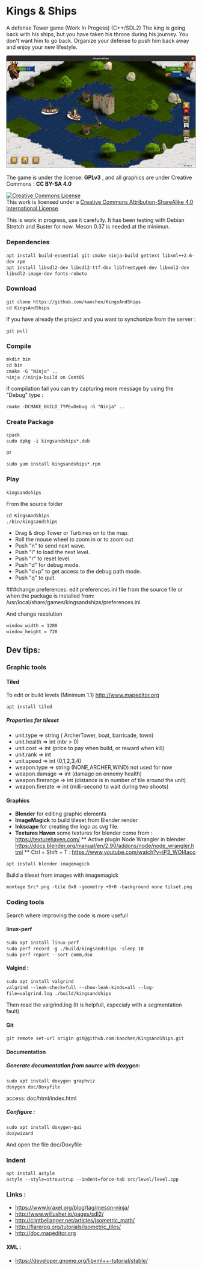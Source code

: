 # Kings & Ships
A defense Tower game (Work In Progess) (C++/SDL2)
The king is going back with his ships, but you have taken his throne during his journey. You don't want him to go back. Organize your defense to push him back away and enjoy your new lifestyle.

 ![KingsAndShips_ScreenShot](./src/img/KingsAndShips.jpg)
 
The game is under the license: **GPLv3** , and all graphics are under Creative Commons : **CC BY-SA 4.0**

<a rel="license" href="http://creativecommons.org/licenses/by-sa/4.0/"><img alt="Creative Commons License" style="border-width:0" src="https://i.creativecommons.org/l/by-sa/4.0/88x31.png" /></a><br />This work is licensed under a <a rel="license" href="http://creativecommons.org/licenses/by-sa/4.0/">Creative Commons Attribution-ShareAlike 4.0 International License</a>.

This is work in progress, use it carefully. It has been testing with Debian Stretch and Buster for now.
Meson 0.37 is needed at the minimun.

### Dependencies
```
apt install build-essential git cmake ninja-build gettext libxml++2.6-dev rpm
apt install libsdl2-dev libsdl2-ttf-dev libfreetype6-dev libxml2-dev libsdl2-image-dev fonts-roboto

```

### Download
```
git clone https://github.com/kaochen/KingsAndShips
cd KingsAndShips
```
If you have already the project and you want to synchonize from the server :
```
git pull
```

### Compile
```
mkdir bin
cd bin
cmake -G "Ninja" ..
ninja //ninja-build on CentOS
```

If compilation fail you can try capturing more message by using the "Debug" type :
```
cmake -DCMAKE_BUILD_TYPE=Debug -G "Ninja" ..
```

### Create Package
```
cpack
sudo dpkg -i kingsandships*.deb
```
or
```
sudo yum install kingsandships*.rpm
```

### Play

```
kingsandships
```
From the source folder
```
cd KingsAndShips
./bin/kingsandships
```

 * Drag & drop Tower or Turbines on to the map.
 * Roll the mouse wheel to zoom in or to zoom out
 * Push "n" to send next wave.
 * Push "l" to load the next level.
 * Push "r" to reset level.
 * Push "d" for debug mode.
 * Push "d+p" to get access to the debug path mode.
 * Push "q" to quit.


###change preferences:
edit preferences.ini file from the source file
or when the package is installed from:
/usr/local/share/games/kingsandships/preferences.ini

And change resolution
```
window_width = 1280
window_height = 720
```

## Dev tips:
### Graphic tools
#### Tiled
To edit or build levels (Minimum 1.1) http://www.mapeditor.org
```
apt install tiled
```
##### Properties for tileset 
  * unit.type => string ( ArcherTower, boat, barricade, town)
  * unit.health => int (nbr > 0)
  * unit.cost => int (price to pay when build, or reward when kill)
  * unit.rank => int
  * unit.speed => int (0,1,2,3,4)
  * weapon.type => string (NONE,ARCHER,WIND) not used for now
  * weapon.damage => int (damage on ennemy health)
  * weapon.firerange => int (distance is in number of tile around the unit)
  * weapon.firerate => int (milli-second to wait during two shoots)
    
#### Graphics
  * **Blender** for editing graphic elements
  * **ImageMagick** to build tileset from Blender render 
  * **Inkscape** for creating the logo as svg file.
  * **Textures Haven** some textures for blender come from : https://texturehaven.com/
  ** Active plugin Node Wrangler in blender . https://docs.blender.org/manual/en/2.90/addons/node/node_wrangler.html
  ** Ctrl + Shift + T : https://www.youtube.com/watch?v=iP3_WOl4aco

```
apt install blender imagemagick
```

Build a tileset from images with imagemagick
```
montage Src*.png -tile 8x8 -geometry +0+0 -background none tilset.png
```

### Coding tools
Search where improving the code is more usefull
#### linux-perf
```
sudo apt install linux-perf
sudo perf record -g ./build/kingsandships -sleep 10
sudo perf report --sort comm,dso
```

#### Valgind :
```
sudo apt install valgrind
valgrind --leak-check=full --show-leak-kinds=all --log-file=valgrind.log ./build/kingsandships

```
Then read the valgrind.log (It is helpfull, especialy with a segmentation fault)


#### Git
```
git remote set-url origin git@github.com:kaochen/KingsAndShips.git
```

#### Documentation
##### Generate documentation from source with doxygen: 

```
sudo apt install doxygen graphviz
doxygen doc/Doxyfile
```
access: doc/html/index.html

##### Configure :
```
sudo apt install doxygen-gui
doxywizard
```
And open the file doc/Doxyfile
### Indent

```
apt install astyle
astyle --style=stroustrup --indent=force-tab src/level/level.cpp
```

### Links :

 * https://www.kraxel.org/blog/tag/meson-ninja/
 * http://www.willusher.io/pages/sdl2/
 * http://clintbellanger.net/articles/isometric_math/
 * http://flarerpg.org/tutorials/isometric_tiles/
 * http://doc.mapeditor.org

#### XML : ####

 * https://developer.gnome.org/libxml++-tutorial/stable/
